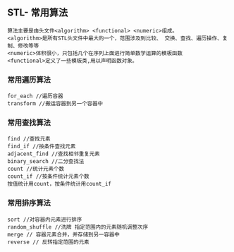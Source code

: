 
## STL- 常用算法

    算法主要是由头文件<algorithm> <functional> <numeric>组成。
    <algorithm>是所有STL头文件中最大的一个，范围涉及到比较、 交换、查找、遍历操作、复制、修改等等
    <numeric>体积很小，只包括几个在序列上面进行简单数学运算的模板函数
    <functional>定义了一些模板类,用以声明函数对象。

### 常用遍历算法

    for_each //遍历容器
    transform //搬运容器到另一个容器中

### 常用查找算法

    find //查找元素
    find_if //按条件查找元素
    adjacent_find //查找相邻重复元素
    binary_search //二分查找法
    count //统计元素个数
    count_if //按条件统计元素个数
    按值统计用count，按条件统计用count_if

### 常用排序算法

    sort //对容器内元素进行排序
    random_shuffle //洗牌 指定范围内的元素随机调整次序
    merge // 容器元素合并，并存储到另一容器中
    reverse // 反转指定范围的元素